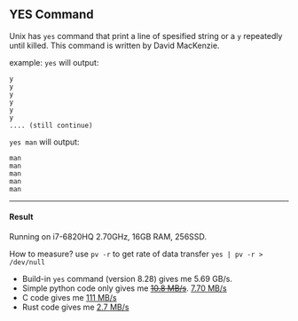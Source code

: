 YES Command
---
Unix has `yes` command that print a line of spesified string or a `y` repeatedly until killed. 
This command is written by David MacKenzie. 

example:
`yes` will output:

```
y
y
y
y
y
y
.... (still continue)
```

`yes man` will output:

```
man
man
man
man
man
```



---
#### Result

Running on i7-6820HQ 2.70GHz, 16GB RAM, 256SSD.

How to measure? use `pv -r` to get rate of data transfer
`yes | pv -r > /dev/null`

- Build-in `yes` command (version 8.28) gives me 5.69 GB/s.
- Simple python code only gives me [~~10.8 MB/s~~](https://github.com/wahyuoi/yes/blob/2aedec6dd96d8e28f9b6e6c5c41bee8cac2b9cd1/yes.py). [7.70 MB/s](https://github.com/wahyuoi/yes/blob/16cad02c9ed5ccf19a7b34a5e0968aeb59afafbd/yes.py)
- C code gives me [111 MB/s](https://github.com/wahyuoi/yes/blob/5707d6d41b9688a56082d5f61b174c4bd1d891a2/yes.c)
- Rust code gives me [2.7 MB/s](https://github.com/wahyuoi/yes/blob/af0433ce65c0f93d28eda1a01f01643974bbbd26/yes.rs)


